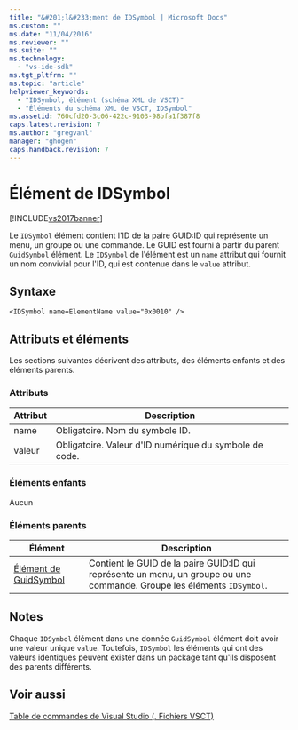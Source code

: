 ```yaml
---
title: "&#201;l&#233;ment de IDSymbol | Microsoft Docs"
ms.custom: ""
ms.date: "11/04/2016"
ms.reviewer: ""
ms.suite: ""
ms.technology: 
  - "vs-ide-sdk"
ms.tgt_pltfrm: ""
ms.topic: "article"
helpviewer_keywords: 
  - "IDSymbol, élément (schéma XML de VSCT)"
  - "Éléments du schéma XML de VSCT, IDSymbol"
ms.assetid: 760cfd20-3c06-422c-9103-98bfa1f387f8
caps.latest.revision: 7
ms.author: "gregvanl"
manager: "ghogen"
caps.handback.revision: 7
---
```

# &#201;l&#233;ment de IDSymbol
[!INCLUDE[vs2017banner](../code-quality/includes/vs2017banner.md)]

Le `IDSymbol` élément contient l'ID de la paire GUID:ID qui représente un menu, un groupe ou une commande. Le GUID est fourni à partir du parent `GuidSymbol` élément. Le `IDSymbol` de l'élément est un `name` attribut qui fournit un nom convivial pour l'ID, qui est contenue dans le `value` attribut.  
  
## Syntaxe  
  
```  
<IDSymbol name=ElementName value="0x0010" />  
```  
  
## Attributs et éléments  
 Les sections suivantes décrivent des attributs, des éléments enfants et des éléments parents.  
  
### Attributs  
  
|Attribut|Description|  
|--------------|-----------------|  
|name|Obligatoire. Nom du symbole ID.|  
|valeur|Obligatoire. Valeur d'ID numérique du symbole de code.|  
  
### Éléments enfants  
 Aucun  
  
### Éléments parents  
  
|Élément|Description|  
|-------------|-----------------|  
|[Élément de GuidSymbol](../extensibility/guidsymbol-element.md)|Contient le GUID de la paire GUID:ID qui représente un menu, un groupe ou une commande. Groupe les éléments `IDSymbol`.|  
  
## Notes  
 Chaque `IDSymbol` élément dans une donnée `GuidSymbol` élément doit avoir une valeur unique `value`. Toutefois, `IDSymbol` les éléments qui ont des valeurs identiques peuvent exister dans un package tant qu'ils disposent des parents différents.  
  
## Voir aussi  
 [Table de commandes de Visual Studio \(. Fichiers VSCT\)](../extensibility/internals/visual-studio-command-table-dot-vsct-files.md)